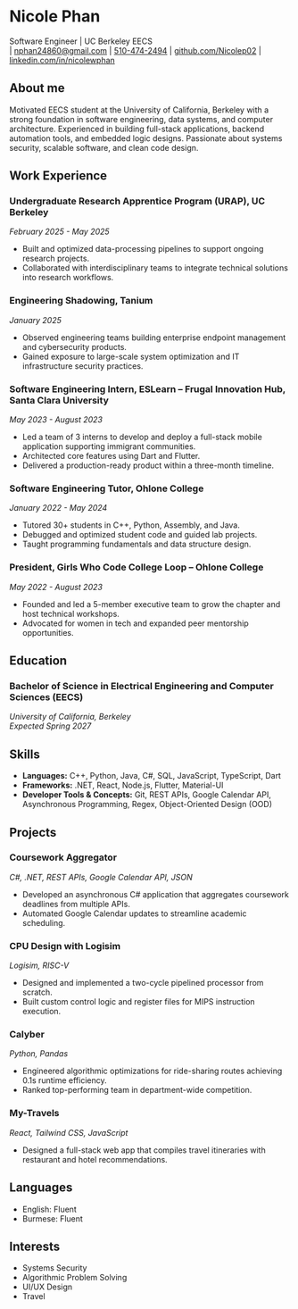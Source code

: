 # Nicole Phan
Software Engineer | UC Berkeley EECS  
| [nphan24860@gmail.com](mailto:nphan24860@gmail.com)
| [510-474-2494](tel:+15104742494)
| [github.com/Nicolep02](https://github.com/Nicolep02)
| [linkedin.com/in/nicolewphan](https://www.linkedin.com/in/nicolewphan/)

## About me
Motivated EECS student at the University of California, Berkeley with a strong foundation in software engineering, data systems, and computer architecture. Experienced in building full-stack applications, backend automation tools, and embedded logic designs. Passionate about systems security, scalable software, and clean code design.

## Work Experience

### Undergraduate Research Apprentice Program (URAP), UC Berkeley
*February 2025 - May 2025*

- Built and optimized data-processing pipelines to support ongoing research projects.
- Collaborated with interdisciplinary teams to integrate technical solutions into research workflows.

### Engineering Shadowing, Tanium
*January 2025*

- Observed engineering teams building enterprise endpoint management and cybersecurity products.
- Gained exposure to large-scale system optimization and IT infrastructure security practices.

### Software Engineering Intern, ESLearn – Frugal Innovation Hub, Santa Clara University
*May 2023 - August 2023*

- Led a team of 3 interns to develop and deploy a full-stack mobile application supporting immigrant communities.
- Architected core features using Dart and Flutter.
- Delivered a production-ready product within a three-month timeline.

### Software Engineering Tutor, Ohlone College
*January 2022 - May 2024*

- Tutored 30+ students in C++, Python, Assembly, and Java.
- Debugged and optimized student code and guided lab projects.
- Taught programming fundamentals and data structure design.

### President, Girls Who Code College Loop – Ohlone College
*May 2022 - August 2023*

- Founded and led a 5-member executive team to grow the chapter and host technical workshops.
- Advocated for women in tech and expanded peer mentorship opportunities.

## Education

### Bachelor of Science in Electrical Engineering and Computer Sciences (EECS)
*University of California, Berkeley*  
*Expected Spring 2027*

## Skills

- **Languages:** C++, Python, Java, C#, SQL, JavaScript, TypeScript, Dart
- **Frameworks:** .NET, React, Node.js, Flutter, Material-UI
- **Developer Tools & Concepts:** Git, REST APIs, Google Calendar API, Asynchronous Programming, Regex, Object-Oriented Design (OOD)

## Projects

### Coursework Aggregator
*C#, .NET, REST APIs, Google Calendar API, JSON*

- Developed an asynchronous C# application that aggregates coursework deadlines from multiple APIs.
- Automated Google Calendar updates to streamline academic scheduling.

### CPU Design with Logisim
*Logisim, RISC-V*

- Designed and implemented a two-cycle pipelined processor from scratch.
- Built custom control logic and register files for MIPS instruction execution.

### Calyber
*Python, Pandas*

- Engineered algorithmic optimizations for ride-sharing routes achieving 0.1s runtime efficiency.
- Ranked top-performing team in department-wide competition.

### My-Travels
*React, Tailwind CSS, JavaScript*

- Designed a full-stack web app that compiles travel itineraries with restaurant and hotel recommendations.

## Languages

- English: Fluent
- Burmese: Fluent

## Interests

- Systems Security
- Algorithmic Problem Solving
- UI/UX Design
- Travel
